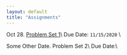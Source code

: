 ```yaml
---
layout: default
title: "Assignments"
---
```


Oct 28. [Problem Set 1](/assets/ProblemSet1.pdf)\\
Due Date: `11/15/2020` \\


Some Other Date. Problem Set 2\\
Due Date:\\
